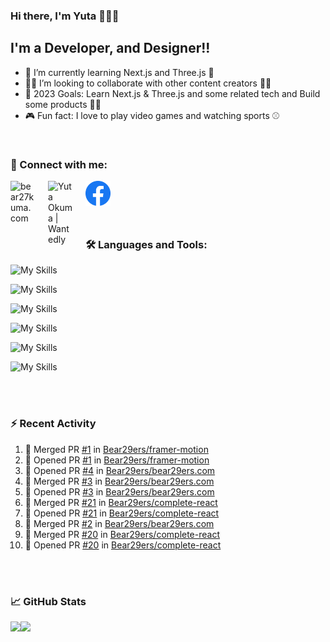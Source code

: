 ### Hi there, I'm Yuta 🤟🏻🐻

## I'm a Developer, and Designer!!

- 🌱 I’m currently learning Next.js and Three.js 🤣
- 👬🏻 I’m looking to collaborate with other content creators 👋🏻
- 🥅 2023 Goals: Learn Next.js & Three.js and some related tech and Build some products 💪🏻
- 🎮 Fun fact: I love to play video games and watching sports ⚾️

<br />

### :wave: Connect with me:

[<img align="left" alt="bear27kuma.com" width="40px" src="https://user-images.githubusercontent.com/39920490/156489586-f125813b-e344-46d6-9306-f5786684b976.jpg" style="margin-right: 20px;" />](https://bear29ers.github.io/)
[<img align="left" alt="Yuta Okuma | Wantedly" width="40px" src="https://user-images.githubusercontent.com/39920490/156489528-fdc520d6-10f1-43b6-8bf8-fadf8dcf1a90.jpg" style="margin-right: 20px;" />](https://www.wantedly.com/id/yuta_okuma_b)
[<img align="left" alt="Yuta Okuma | Facebook" width="40px" src="https://github.com/github/explore/blob/main/topics/facebook/facebook.png?raw=true" style="margin-right: 20px;" />](https://www.facebook.com/kumakuma1129/)

[//]: # '[<img align="left" alt="Yuta Okuma | Instagram" width="40px" src="https://github.com/github/explore/blob/main/topics/instagram/instagram.png?raw=true" />](https://www.instagram.com/bear_27earl/)'

<br />
<br />
<br />
<br />

### :hammer_and_wrench: Languages and Tools:

![My Skills](https://skillicons.dev/icons?i=html,css,sass,tailwind,bootstrap,js)

![My Skills](https://skillicons.dev/icons?i=ts,jquery,react,nextjs,vercel,vue)

![My Skills](https://skillicons.dev/icons?i=nodejs,express,jest,php,laravel,mysql)

![My Skills](https://skillicons.dev/icons?i=docker,git,github,githubactions,aws,linux)

![My Skills](https://skillicons.dev/icons?i=vim,neovim,lua,md,idea,vscode)

![My Skills](https://skillicons.dev/icons?i=atom,webpack,xd,ps,ai,ae)

<br />
<br />

### :zap: Recent Activity

<!--START_SECTION:activity-->

1. 🎉 Merged PR [#1](https://github.com/Bear29ers/framer-motion/pull/1) in [Bear29ers/framer-motion](https://github.com/Bear29ers/framer-motion)
2. 💪 Opened PR [#1](https://github.com/Bear29ers/framer-motion/pull/1) in [Bear29ers/framer-motion](https://github.com/Bear29ers/framer-motion)
3. 💪 Opened PR [#4](https://github.com/Bear29ers/bear29ers.com/pull/4) in [Bear29ers/bear29ers.com](https://github.com/Bear29ers/bear29ers.com)
4. 🎉 Merged PR [#3](https://github.com/Bear29ers/bear29ers.com/pull/3) in [Bear29ers/bear29ers.com](https://github.com/Bear29ers/bear29ers.com)
5. 💪 Opened PR [#3](https://github.com/Bear29ers/bear29ers.com/pull/3) in [Bear29ers/bear29ers.com](https://github.com/Bear29ers/bear29ers.com)
6. 🎉 Merged PR [#21](https://github.com/Bear29ers/complete-react/pull/21) in [Bear29ers/complete-react](https://github.com/Bear29ers/complete-react)
7. 💪 Opened PR [#21](https://github.com/Bear29ers/complete-react/pull/21) in [Bear29ers/complete-react](https://github.com/Bear29ers/complete-react)
8. 🎉 Merged PR [#2](https://github.com/Bear29ers/bear29ers.com/pull/2) in [Bear29ers/bear29ers.com](https://github.com/Bear29ers/bear29ers.com)
9. 🎉 Merged PR [#20](https://github.com/Bear29ers/complete-react/pull/20) in [Bear29ers/complete-react](https://github.com/Bear29ers/complete-react)
10. 💪 Opened PR [#20](https://github.com/Bear29ers/complete-react/pull/20) in [Bear29ers/complete-react](https://github.com/Bear29ers/complete-react)

<!--END_SECTION:activity-->

<br />
<br />

### :chart_with_upwards_trend: GitHub Stats

<div style="display: flex;">
    <a href="https://github.com/Bear29ers">
        <img height="200px;" src="https://github-readme-stats.vercel.app/api?username=Bear29ers&show_icons=true&theme=bear">
    </a>
    <a href="https://github.com/Bear29ers">
        <img height="200px" src="https://github-readme-stats.vercel.app/api/top-langs/?username=Bear29ers&langs_count=6&layout=compact&theme=bear">
    </a>
</div>
